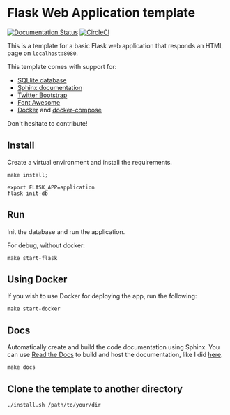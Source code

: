 # Flask Web Application template

[![Documentation Status](https://readthedocs.org/projects/flask-template/badge/?version=latest)](https://flask-template.readthedocs.io/en/latest/?badge=latest)
[![CircleCI](https://circleci.com/gh/ericdaat/flask-template.svg?style=svg)](https://circleci.com/gh/ericdaat/flask-template)


This is a template for a basic Flask web application that responds 
an HTML page on `localhost:8080`.

This template comes with support for:
 - [SQLlite database](https://www.sqlite.org/index.html)
 - [Sphinx documentation](http://www.sphinx-doc.org/en/master/)
 - [Twitter Bootstrap](https://getbootstrap.com/)
 - [Font Awesome](https://fontawesome.com/)
 - [Docker](https://www.docker.com/) and [docker-compose](https://docs.docker.com/compose/)
 
Don't hesitate to contribute!

## Install
Create a virtual environment and install the requirements.

```
make install;
```

```
export FLASK_APP=application
flask init-db
```

## Run
Init the database and run the application.

For debug, without docker:
```
make start-flask
```

## Using Docker
If you wish to use Docker for deploying the app, run the following:

```
make start-docker
```

## Docs
Automatically create and build the code documentation using Sphinx.
You can use [Read the Docs](https://readthedocs.org/) to build and host the documentation,
like I did [here](https://flask-template.readthedocs.io/en/latest/).

```
make docs
```

## Clone the template to another directory

```
./install.sh /path/to/your/dir
```

